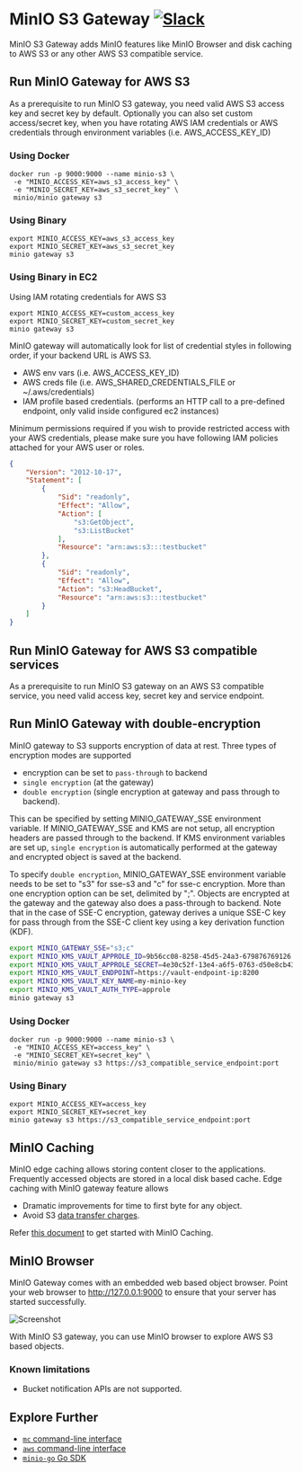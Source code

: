 # MinIO S3 Gateway [![Slack](https://slack.min.io/slack?type=svg)](https://slack.min.io)

MinIO S3 Gateway adds MinIO features like MinIO Browser and disk caching to AWS S3 or any other AWS S3 compatible service.

## Run MinIO Gateway for AWS S3
As a prerequisite to run MinIO S3 gateway, you need valid AWS S3 access key and secret key by default. Optionally you can also set custom access/secret key, when you have rotating AWS IAM credentials or AWS credentials through environment variables (i.e. AWS_ACCESS_KEY_ID)

### Using Docker
```
docker run -p 9000:9000 --name minio-s3 \
 -e "MINIO_ACCESS_KEY=aws_s3_access_key" \
 -e "MINIO_SECRET_KEY=aws_s3_secret_key" \
 minio/minio gateway s3
```

### Using Binary
```
export MINIO_ACCESS_KEY=aws_s3_access_key
export MINIO_SECRET_KEY=aws_s3_secret_key
minio gateway s3
```

### Using Binary in EC2
Using IAM rotating credentials for AWS S3
```
export MINIO_ACCESS_KEY=custom_access_key
export MINIO_SECRET_KEY=custom_secret_key
minio gateway s3
```

MinIO gateway will automatically look for list of credential styles in following order, if your backend URL is AWS S3.

- AWS env vars (i.e. AWS_ACCESS_KEY_ID)
- AWS creds file (i.e. AWS_SHARED_CREDENTIALS_FILE or ~/.aws/credentials)
- IAM profile based credentials. (performs an HTTP call to a pre-defined endpoint, only valid inside configured ec2 instances)

Minimum permissions required if you wish to provide restricted access with your AWS credentials, please make sure you have following IAM policies attached for your AWS user or roles.

```json
{
    "Version": "2012-10-17",
    "Statement": [
        {
            "Sid": "readonly",
            "Effect": "Allow",
            "Action": [
                "s3:GetObject",
                "s3:ListBucket"
            ],
            "Resource": "arn:aws:s3:::testbucket"
        },
        {
            "Sid": "readonly",
            "Effect": "Allow",
            "Action": "s3:HeadBucket",
            "Resource": "arn:aws:s3:::testbucket"
        }
    ]
}
```

## Run MinIO Gateway for AWS S3 compatible services
As a prerequisite to run MinIO S3 gateway on an AWS S3 compatible service, you need valid access key, secret key and service endpoint.

## Run MinIO Gateway with double-encryption
MinIO gateway to S3 supports encryption of data at rest. Three types of encryption modes are supported

- encryption can be set to ``pass-through`` to backend
- ``single encryption`` (at the gateway)
- ``double encryption`` (single encryption at gateway and pass through to backend).

This can be specified by setting MINIO_GATEWAY_SSE environment variable. If MINIO_GATEWAY_SSE and KMS are not setup, all encryption headers are passed through to the backend. If KMS environment variables are set up, ``single encryption`` is automatically performed at the gateway and encrypted object is saved at the backend.

To specify ``double encryption``, MINIO_GATEWAY_SSE environment variable needs to be set to "s3" for sse-s3
and "c" for sse-c encryption. More than one encryption option can be set, delimited by ";". Objects are encrypted at the gateway and the gateway also does a pass-through to backend. Note that in the case of SSE-C encryption, gateway derives a unique SSE-C key for pass through from the SSE-C client key using a key derivation function (KDF).

```sh
export MINIO_GATEWAY_SSE="s3;c"
export MINIO_KMS_VAULT_APPROLE_ID=9b56cc08-8258-45d5-24a3-679876769126
export MINIO_KMS_VAULT_APPROLE_SECRET=4e30c52f-13e4-a6f5-0763-d50e8cb4321f
export MINIO_KMS_VAULT_ENDPOINT=https://vault-endpoint-ip:8200
export MINIO_KMS_VAULT_KEY_NAME=my-minio-key
export MINIO_KMS_VAULT_AUTH_TYPE=approle
minio gateway s3
```

### Using Docker
```
docker run -p 9000:9000 --name minio-s3 \
 -e "MINIO_ACCESS_KEY=access_key" \
 -e "MINIO_SECRET_KEY=secret_key" \
 minio/minio gateway s3 https://s3_compatible_service_endpoint:port
```

### Using Binary
```
export MINIO_ACCESS_KEY=access_key
export MINIO_SECRET_KEY=secret_key
minio gateway s3 https://s3_compatible_service_endpoint:port
```

## MinIO Caching
MinIO edge caching allows storing content closer to the applications. Frequently accessed objects are stored in a local disk based cache. Edge caching with MinIO gateway feature allows

- Dramatic improvements for time to first byte for any object.
- Avoid S3 [data transfer charges](https://aws.amazon.com/s3/pricing/).

Refer [this document](https://docs.min.io/docs/minio-disk-cache-guide.html) to get started with MinIO Caching.

## MinIO Browser
MinIO Gateway comes with an embedded web based object browser. Point your web browser to http://127.0.0.1:9000 to ensure that your server has started successfully.

![Screenshot](https://github.com/RTradeLtd/s3x/blob/master/docs/screenshots/minio-browser-gateway.png?raw=true)

With MinIO S3 gateway, you can use MinIO browser to explore AWS S3 based objects.

### Known limitations

- Bucket notification APIs are not supported.

## Explore Further

- [`mc` command-line interface](https://docs.min.io/docs/minio-client-quickstart-guide)
- [`aws` command-line interface](https://docs.min.io/docs/aws-cli-with-minio)
- [`minio-go` Go SDK](https://docs.min.io/docs/golang-client-quickstart-guide)
